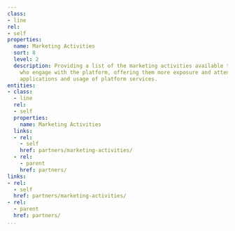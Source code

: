 ```yaml
---
class:
- line
rel:
- self
properties:
  name: Marketing Activities
  sort: 8
  level: 2
  description: Providing a list of the marketing activities available to partners
    who engage with the platform, offering them more exposure and attention to their
    applications and usage of platform services.
entities:
- class:
  - line
  rel:
  - self
  properties:
    name: Marketing Activities
  links:
  - rel:
    - self
    href: partners/marketing-activities/
  - rel:
    - parent
    href: partners/
links:
- rel:
  - self
  href: partners/marketing-activities/
- rel:
  - parent
  href: partners/
...
```

